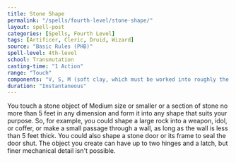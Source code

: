 ```yaml
---
title: Stone Shape
permalink: "/spells/fourth-level/stone-shape/"
layout: spell-post
categories: [Spells, Fourth Level]
tags: [Artificer, Cleric, Druid, Wizard]
source: "Basic Rules (PHB)"
spell-level: 4th-level
school: Transmutation
casting-time: "1 Action"
range: "Touch"
components: "V, S, M (soft clay, which must be worked into roughly the desired shape of the stone object)"
duration: "Instantaneous"
---
```


You touch a stone object of Medium size or smaller or a section of stone no more than 5 feet in any dimension and form it into any shape that suits your purpose. So, for example, you could shape a large rock into a weapon, idol, or coffer, or make a small passage through a wall, as long as the wall is less than 5 feet thick. You could also shape a stone door or its frame to seal the door shut. The object you create can have up to two hinges and a latch, but finer mechanical detail isn't possible.